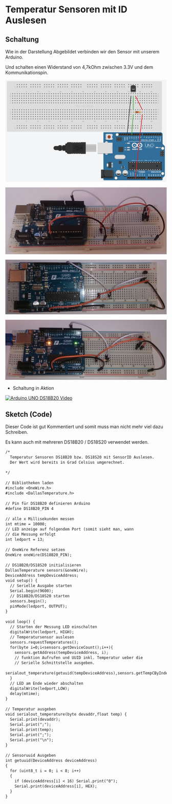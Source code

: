 # Temperatur Sensoren mit ID Auslesen



## Schaltung

Wie in der Darstellung Abgebildet verbinden wir den Sensor mit unserem Arduino.

Und schalten einen Widerstand von 4,7kOhm zwischen 3.3V und dem Kommunikationspin.

![Arduino Schaltplan](doku/schaltplan.png)

![Bild Schaltung von der Seite](doku/bild_schaltung_1.jpg)

![Bild Schaltung von Oben](doku/bild_schaltung_2.jpg)

![Bild Schaltung im Betrieb](doku/bild_schaltung_3.jpg)


* Schaltung in Aktion

[![Arduino UNO DS18B20 Video](https://i.ytimg.com/vi/lkTJRRQ38B0/default.jpg?v=5774239f&sqp=CJDI0LsF&rs=AOn4CLDbyizEpxnX8qdu7an__HynPlIdBg)](https://youtu.be/lkTJRRQ38B0)

## Sketch (Code)

Dieser Code ist gut Kommentiert und somit muss man nicht mehr viel dazu Schreiben.

Es kann auch mit mehreren DS18B20 / DS18S20 verwendet werden.


```Arduino
/*
  Temperatur Sensoren DS18B20 bzw. DS18S20 mit SensorID Auslesen.
  Der Wert wird bereits in Grad Celsius umgerechnet.
  
*/

// Bibliotheken laden
#include <OneWire.h>
#include <DallasTemperature.h>

// Pin für DS18B20 definieren Arduino
#define DS18B20_PIN 4

// alle x Millisekunden messen
int mtime = 10000;
// LED anzeige auf folgendem Port (somit sieht man, wann
// die Messung erfolgt
int ledport = 13;

// OneWire Referenz setzen
OneWire oneWire(DS18B20_PIN);

// DS18B20/DS18S20 initialisieren
DallasTemperature sensors(&oneWire);
DeviceAddress tempDeviceAddress;
void setup() {
  // Serielle Ausgabe starten 
  Serial.begin(9600);
  // DS18B20/DS18S20 starten
  sensors.begin();
  pinMode(ledport, OUTPUT);
}

void loop() {
  // Starten der Messung LED einschalten
  digitalWrite(ledport, HIGH);
  // Temperatursensor auslesen
  sensors.requestTemperatures();
  for(byte i=0;i<sensors.getDeviceCount();i++){
    sensors.getAddress(tempDeviceAddress, i);
    // funktion Aufrufen und UUID inkl. Temperatur ueber die 
    // Serielle Schnittstelle ausgeben.
    serialout_temperature(getuuid(tempDeviceAddress),sensors.getTempCByIndex(i));  
  }
  // LED am Ende wieder abschalten
  digitalWrite(ledport,LOW);
  delay(mtime);
}

// Temperatur ausgeben
void serialout_temperature(byte devaddr,float temp) {
  Serial.print(devaddr);
  Serial.print(";");
  Serial.print(temp);
  Serial.print(";");
  Serial.print("\n");
}

// Sensoruuid Ausgeben
int getuuid(DeviceAddress deviceAddress)
{
  for (uint8_t i = 0; i < 8; i++)
  {
    if (deviceAddress[i] < 16) Serial.print("0");
    Serial.print(deviceAddress[i], HEX);
  }
}
```
